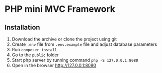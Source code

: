 # PHP mini MVC Framework

## Installation

1. Download the archive or clone the project using git
1. Create `.env` file from `.env.example` file and adjust database parameters
1. Run `composer install`
1. Go to the `public` folder
1. Start php server by running command `php -S 127.0.0.1:8080`
1. Open in the browser http://127.0.0.1:8080
